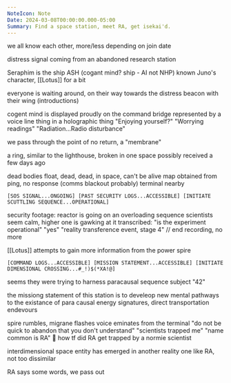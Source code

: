 ```yaml
---
NoteIcon: Note
Date: 2024-03-08T00:00:00.000-05:00
Summary: Find a space station, meet RA, get isekai'd.
---
```

we all know each other, more/less depending on join date

distress signal coming from an abandoned research station

Seraphim is the ship
ASH (cogant mind? ship - AI not NHP)
known Juno's character, [[Lotus]] for a bit

everyone is waiting around, on their way towards the distress beacon with their wing
(introductions)

cogent mind is displayed proudly on the command bridge
represented by a voice line thing in a holographic thing
"Enjoying yourself?"
"Worrying readings"
"Radiation...Radio disturbance"

we pass through the point of no return, a "membrane"

a ring, similar to the lighthouse, broken in one space
possibly received a few days ago

dead bodies float, dead, dead, in space, can't be alive
map obtained from ping, no response (comms blackout probably)
terminal nearby

```
[SOS SIGNAL...ONGOING] [PAST SECURITY LOGS...ACCESSIBLE] [INITIATE SCUTTLING SEQUENCE...OPERATIONAL]
```

security footage: reactor is going on an overloading sequence
scientists seem calm, higher one is gawking at it
transcribed:
"is the experiment operational"
"yes"
"reality transference event, stage 4"
// end recording, no more

[[Lotus]] attempts to gain more information from the power spire

```
[COMMAND LOGS...ACCESSIBLE] [MISSION STATEMENT...ACCESSIBLE] [INITIATE DIMENSIONAL CROSSING...#_!)$(*XA!@]
```

seems they were trying to harness paracausal sequence
subject "42"

the missiong statement of this station is to develeop new mental pathways to the existance of para causal energy signatures, direct transportation endevours

spire rumbles, migrane flashes
voice eminates from the terminal
"do not be quick to abandon that you don't understand"
"scientists trapped me"
"name common is RA" 👀
how tf did RA get trapped by a normie scientist

interdimensional space entity has emerged in another reality
one like RA, not too dissimilar

RA says some words, we pass out